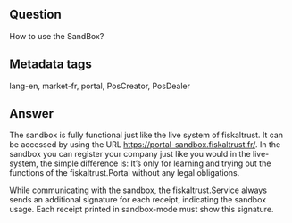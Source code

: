 ## Question
How to use the SandBox?

## Metadata tags
lang-en, market-fr, portal, PosCreator, PosDealer

## Answer

The sandbox is fully functional just like the live system of fiskaltrust. It can be accessed by using the URL https://portal-sandbox.fiskaltrust.fr/. In the sandbox you can register your company just like you would in the live-system, the simple difference is: It’s only for learning and trying out the functions of the fiskaltrust.Portal without any legal obligations.

While communicating with the sandbox, the fiskaltrust.Service always sends an additional signature for each receipt, indicating the sandbox usage. Each receipt printed in sandbox-mode must show this signature.
